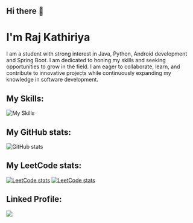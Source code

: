 ## Hi there 👋

# I'm Raj Kathiriya
I am a student with strong interest in Java, Python, Android development and Spring Boot. I am dedicated to honing my skills and seeking opportunities to grow in the field. I am eager to collaborate, learn, and contribute to innovative projects while continuously expanding my knowledge in software development.

## My Skills:
![My Skills](https://skillicons.dev/icons?i=java,python,androidstudio,firebase,postgres,spring)

## My GitHub stats:
![GitHub stats](https://github-readme-stats.vercel.app/api?username=RajKathiriya066&show_icons=true&theme=transparent)

## My LeetCode stats: 
[![LeetCode stats](https://leetcard.jacoblin.cool/rajkathiriya66?ext=contest)](https://leetcode.com/rajkathiriya66)
[![LeetCode stats](https://leetcard.jacoblin.cool/rajkathiriya66?ext=heatmap)](https://leetcode.com/rajkathiriya66)

## Linked Profile:
[![](https://skillicons.dev/icons?i=linkedin)](https://www.linkedin.com/in/raj-kathiriya)
